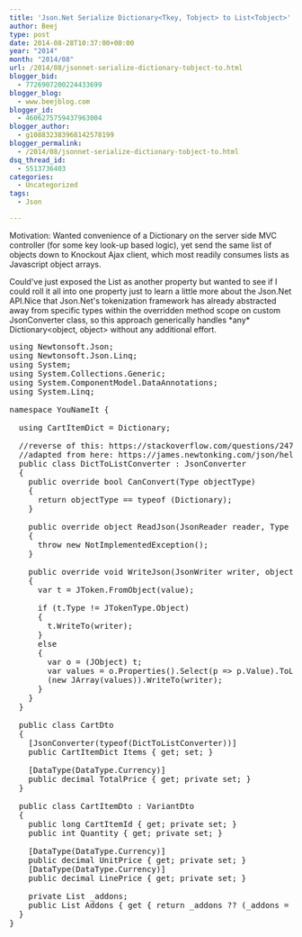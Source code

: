 ```yaml
---
title: 'Json.Net Serialize Dictionary<Tkey, Tobject> to List<Tobject>'
author: Beej
type: post
date: 2014-08-28T10:37:00+00:00
year: "2014"
month: "2014/08"
url: /2014/08/jsonnet-serialize-dictionary-tobject-to.html
blogger_bid:
  - 7726907200224433699
blogger_blog:
  - www.beejblog.com
blogger_id:
  - 4606275759437963004
blogger_author:
  - g108832383968142578199
blogger_permalink:
  - /2014/08/jsonnet-serialize-dictionary-tobject-to.html
dsq_thread_id:
  - 5513736403
categories:
  - Uncategorized
tags:
  - Json

---
```

Motivation: Wanted convenience of a Dictionary on the server side MVC controller (for some key look-up based logic), yet send the same list of objects down to Knockout Ajax client, which most readily consumes lists as Javascript object arrays.

Could've just exposed the List<Object> as another property but wanted to see if I could roll it all into one property just to learn a little more about the Json.Net API.Nice that Json.Net's tokenization framework has already abstracted away from specific types within the overridden method scope on custom JsonConverter class, so this approach generically handles \*any\* Dictionary<object, object> without any additional effort.

<pre class="prettyprint linenums lang-cs">using Newtonsoft.Json;
using Newtonsoft.Json.Linq;
using System;
using System.Collections.Generic;
using System.ComponentModel.DataAnnotations;
using System.Linq;

namespace YouNameIt {

  using CartItemDict = Dictionary<long, CartItemDto>;

  //reverse of this: https://stackoverflow.com/questions/24759181/deserializing-a-json-dictionaryint-customtype-to-listcustomtype
  //adapted from here: https://james.newtonking.com/json/help/index.html?topic=html/CustomJsonConverter.htm
  public class DictToListConverter : JsonConverter
  {
    public override bool CanConvert(Type objectType)
    {
      return objectType == typeof (Dictionary<object, object>);
    }

    public override object ReadJson(JsonReader reader, Type objectType, object existingValue, JsonSerializer serializer)
    {
      throw new NotImplementedException();
    }

    public override void WriteJson(JsonWriter writer, object value, JsonSerializer serializer)
    {
      var t = JToken.FromObject(value);

      if (t.Type != JTokenType.Object)
      {
        t.WriteTo(writer);
      }
      else
      {
        var o = (JObject) t;
        var values = o.Properties().Select(p => p.Value).ToList();
        (new JArray(values)).WriteTo(writer);
      }
    }
  }

  public class CartDto
  {
    [JsonConverter(typeof(DictToListConverter))]
    public CartItemDict Items { get; set; }

    [DataType(DataType.Currency)]
    public decimal TotalPrice { get; private set; }
  }

  public class CartItemDto : VariantDto
  {
    public long CartItemId { get; private set; }
    public int Quantity { get; private set; }

    [DataType(DataType.Currency)]
    public decimal UnitPrice { get; private set; }
    [DataType(DataType.Currency)]
    public decimal LinePrice { get; private set; }

    private List _addons;
    public List Addons { get { return _addons ?? (_addons = new List()); } }
  }
}
</pre>